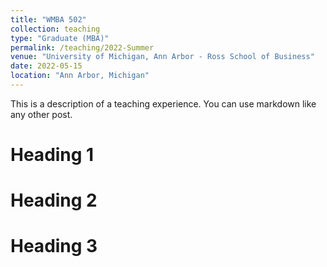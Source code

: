 ```yaml
---
title: "WMBA 502"
collection: teaching
type: "Graduate (MBA)"
permalink: /teaching/2022-Summer
venue: "University of Michigan, Ann Arbor - Ross School of Business"
date: 2022-05-15
location: "Ann Arbor, Michigan"
---
```


This is a description of a teaching experience. You can use markdown like any other post.

Heading 1
======

Heading 2
======

Heading 3
======